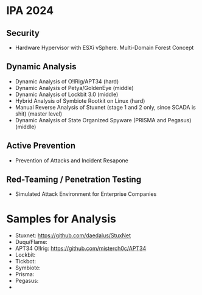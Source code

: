 # IPA 2024

## Security

- Hardware Hypervisor with ESXi vSphere. Multi-Domain Forest Concept

## Dynamic Analysis

- Dynamic Analysis of O!lRig/APT34 (hard) 
- Dynamic Analysis of Petya/GoldenEye (middle)
- Dynamic Analysis of Lockbit 3.0 (middle)
- Hybrid Analysis of Symbiote Rootkit on Linux (hard)
- Manual Reverse Analysis of Stuxnet (stage 1 and 2 only, since SCADA is shit) (master level)
- Dynamic Analysis of State Organized Spyware (PRISMA and Pegasus) (middle) 

## Active Prevention

- Prevention of Attacks and Incident Resapone

## Red-Teaming / Penetration Testing

- Simulated Attack Environment for Enterprise Companies


# Samples for Analysis

- Stuxnet: https://github.com/daedalus/StuxNet
- Duqu/Flame: 
- APT34 O!lrig: https://github.com/misterch0c/APT34
- Lockbit: 
- Tickbot:
- Symbiote:
- Prisma:
- Pegasus:
- 

